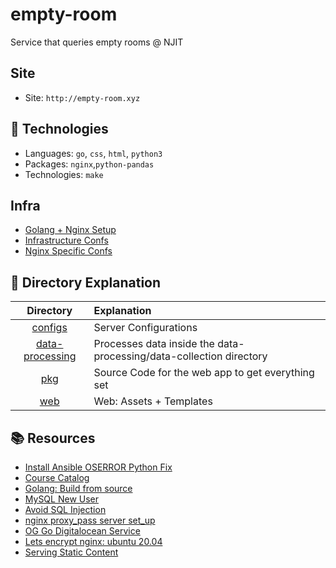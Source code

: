 # empty-room
Service that queries empty rooms @ NJIT

## Site
- Site: `http://empty-room.xyz` 

## :microscope: Technologies
- Languages: `go`, `css`, `html`, `python3`
- Packages: `nginx`,`python-pandas`
- Technologies: `make`

## Infra
- [Golang + Nginx Setup](https://github.com/hahdookin/cs490/blob/main/util/dep.sh) 
- [Infrastructure Confs](https://github.com/hahdookin/cs490/tree/main/infra)
- [Nginx Specific Confs](https://gitlab.com/del-repos/spaceZoo/-/blob/main/infra/systemctl-service.conf)

## :microscope: Directory Explanation

| Directory                             | Explanation
| :---:                                 | :---
| [configs](configs)                    | Server Configurations
| [data-processing](data-processing)    | Processes data inside the data-processing/data-collection directory
| [pkg](pkg)                            | Source Code for the web app to get everything set
| [web](web)                            | Web: Assets + Templates

## :books: Resources
- [Install Ansible OSERROR Python Fix](https://stackoverflow.com/questions/54778630/could-not-install-packages-due-to-an-environmenterror-errno-2-no-such-file-or)
- [Course Catalog](https://myhub.njit.edu/BannerExtensibility/customPage/page/stuRegCrseSched)
- [Golang: Build from source](https://go.dev/doc/install)
- [MySQL New User](https://askubuntu.com/questions/1322175/not-allowed-to-create-user-with-grant)
- [Avoid SQL Injection](https://go.dev/doc/database/sql-injection)
- [nginx proxy_pass server set_up](https://serverfault.com/questions/598202/make-nginx-to-pass-hostname-of-the-upstream-when-reverseproxying)
- [OG Go Digitalocean Service](https://www.digitalocean.com/community/tutorials/how-to-deploy-a-go-web-application-using-nginx-on-ubuntu-18-04#conclusion)
- [Lets encrypt nginx: ubuntu 20.04](https://www.digitalocean.com/community/tutorials/how-to-secure-nginx-with-let-s-encrypt-on-ubuntu-20-04)
- [Serving Static Content](https://www.alexedwards.net/blog/serving-static-sites-with-go)